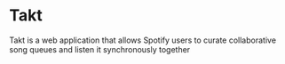 # Takt
 Takt is a web application that allows Spotify users to curate collaborative song queues and listen it synchronously together

